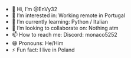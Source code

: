 - 👋 Hi, I’m @EnVy32
- 👀 I’m interested in: Working remote in Portugal
- 🌱 I’m currently learning: Python / Italian
- 💞️ I’m looking to collaborate on: Nothing atm
- 📫 How to reach me: Discord: monaco5252
- 😄 Pronouns: He/Him
- ⚡ Fun fact: I live in Poland

